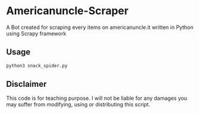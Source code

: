 # Americanuncle-Scraper
A Bot created for scraping every items on americanuncle.it written in Python using Scrapy framework

## Usage
```bash
python3 snack_spider.py
```
## Disclaimer
This code is for teaching purpose. I will not be liable for any damages you may suffer from modifying, using or distributing this script. 
